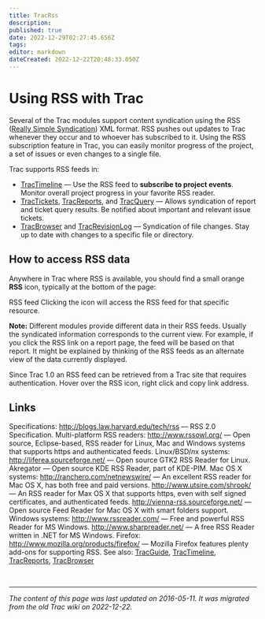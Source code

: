 ```yaml
---
title: TracRss
description: 
published: true
date: 2022-12-29T02:27:45.656Z
tags: 
editor: markdown
dateCreated: 2022-12-22T20:48:33.050Z
---
```


# Using RSS with Trac 

Several of the Trac modules support content syndication using the RSS ([Really Simple Syndication](https://en.wikipedia.org/wiki/RSS)) XML format. RSS pushes out updates to Trac whenever they occur and to whoever has subscribed to it. Using the RSS subscription feature in Trac, you can easily monitor progress of the project, a set of issues or even changes to a single file.

Trac supports RSS feeds in:

- [TracTimeline](/group/rtgwg/TracTimeline) — Use the RSS feed to **subscribe to project events**. Monitor overall project progress in your favorite RSS reader.
- [TracTickets](/group/rtgwg/TracTickets), [TracReports](/group/rtgwg/TracReports), and [TracQuery](/group/rtgwg/TracQuery) — Allows syndication of report and ticket query results. Be notified about important and relevant issue tickets.
- [TracBrowser](/group/rtgwg/TracBrowser) and [TracRevisionLog](/group/rtgwg/TracRevisionLog) — Syndication of file changes. Stay up to date with changes to a specific file or directory.
## How to access RSS data
Anywhere in Trac where RSS is available, you should find a small orange **RSS** icon, typically at the bottom of the page:

RSS feed
Clicking the icon will access the RSS feed for that specific resource.

**Note:** Different modules provide different data in their RSS feeds. Usually the syndicated information corresponds to the current view. For example, if you click the RSS link on a report page, the feed will be based on that report. It might be explained by thinking of the RSS feeds as an alternate view of the data currently displayed.

Since Trac 1.0 an RSS feed can be retrieved from a Trac site that requires authentication. Hover over the RSS icon, right click and copy link address.

## Links
Specifications:
http://blogs.law.harvard.edu/tech/rss — RSS 2.0 Specification.
Multi-platform RSS readers:
http://www.rssowl.org/ — Open source, Eclipse-based, RSS reader for Linux, Mac and Windows systems that supports https and authenticated feeds.
Linux/BSD/*n*x systems:
http://liferea.sourceforge.net/ — Open source GTK2 RSS Reader for Linux.
Akregator — Open source KDE RSS Reader, part of KDE-PIM.
Mac OS X systems:
http://ranchero.com/netnewswire/ — An excellent RSS reader for Mac OS X, has both free and paid versions.
http://www.utsire.com/shrook/ — An RSS reader for Max OS X that supports https, even with self signed certificates, and authenticated feeds.
http://vienna-rss.sourceforge.net/ — Open source Feed Reader for Mac OS X with smart folders support.
Windows systems:
http://www.rssreader.com/ — Free and powerful RSS Reader for MS Windows.
http://www.sharpreader.net/ — A free RSS Reader written in .NET for MS Windows.
Firefox:
http://www.mozilla.org/products/firefox/ — Mozilla Firefox features plenty ​add-ons for supporting RSS.
See also: [TracGuide](/group/rtgwg/TracGuide), [TracTimeline](/group/rtgwg/TracTimeline), [TracReports](/group/rtgwg/TracReports), [TracBrowser](/group/rtgwg/TracBrowser)

&nbsp;
&nbsp;
&nbsp;

---

*The content of this page was last updated on 2016-05-11. It was migrated from the old Trac wiki on 2022-12-22.*
